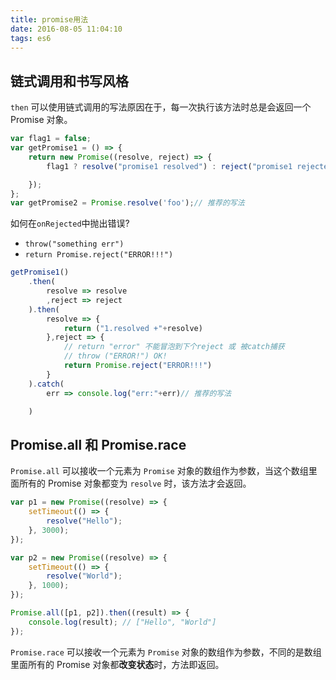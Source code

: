 ```yaml
---
title: promise用法
date: 2016-08-05 11:04:10
tags: es6
---
```

## 链式调用和书写风格

`then` 可以使用链式调用的写法原因在于，每一次执行该方法时总是会返回一个 Promise 对象。

<!-- more -->

```javascript
var flag1 = false;
var getPromise1 = () => {
	return new Promise((resolve, reject) => {
		flag1 ? resolve("promise1 resolved") : reject("promise1 rejected");//....异步操作

	});
};
var getPromise2 = Promise.resolve('foo');// 推荐的写法 
```

如何在`onRejected`中抛出错误?

 - `throw("something err")` 
 - `return Promise.reject("ERROR!!!")`

```javascript
getPromise1()
	.then(
		resolve => resolve
		,reject => reject
	).then(
		resolve => {
			return ("1.resolved +"+resolve)
		},reject => {
			// return "error" 不能冒泡到下个reject 或 被catch捕获
			// throw ("ERROR!") OK! 
			return Promise.reject("ERROR!!!")
		}
	).catch(
		err => console.log("err:"+err)// 推荐的写法

	)
```

## Promise.all 和 Promise.race

`Promise.all` 可以接收一个元素为 `Promise` 对象的数组作为参数，当这个数组里面所有的 Promise 对象都变为 `resolve` 时，该方法才会返回。

```javascript
var p1 = new Promise((resolve) => {
    setTimeout(() => {
        resolve("Hello"); 
    }, 3000);
});

var p2 = new Promise((resolve) => {
    setTimeout(() => {
        resolve("World");
    }, 1000);
});

Promise.all([p1, p2]).then((result) => {
    console.log(result); // ["Hello", "World"]
});

```

`Promise.race` 可以接收一个元素为 `Promise` 对象的数组作为参数，不同的是数组里面所有的 Promise 对象都**改变状态**时，方法即返回。